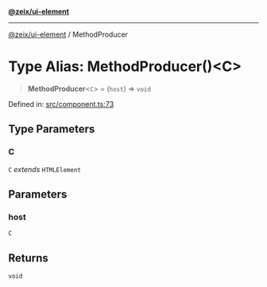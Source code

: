 [**@zeix/ui-element**](../README.md)

***

[@zeix/ui-element](../globals.md) / MethodProducer

# Type Alias: MethodProducer()\<C\>

> **MethodProducer**\<`C`\> = (`host`) => `void`

Defined in: [src/component.ts:73](https://github.com/zeixcom/ui-element/blob/62aded0dfd41b132db684ccc25a7494068f0d957/src/component.ts#L73)

## Type Parameters

### C

`C` *extends* `HTMLElement`

## Parameters

### host

`C`

## Returns

`void`
